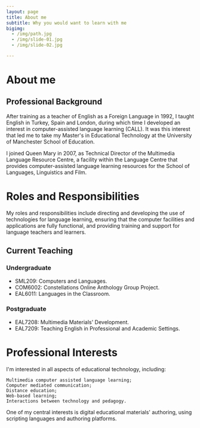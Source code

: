 ```yaml
---
layout: page
title: About me
subtitle: Why you would want to learn with me
bigimg: 
  - /img/path.jpg
  - /img/slide-01.jpg
  - /img/slide-02.jpg

---
```

# About me
## Professional Background

After training as a teacher of English as a Foreign Language in 1992, I taught English in Turkey, Spain and London, during which time I developed an interest in computer-assisted language learning (CALL). It was this interest that led me to take my Master's in Educational Technology at the University of Manchester School of Education.

I joined Queen Mary in 2007, as Technical Director of the Multimedia Language Resource Centre, a facility within the Language Centre that provides computer-assisted language learning resources for the School of Languages, Linguistics and Film.

# Roles and Responsibilities

My roles and responsibilities include directing and developing the use of technologies for language learning, ensuring that the computer facilities and applications are fully functional, and providing training and support for language teachers and learners.

## Current Teaching
### Undergraduate

   - SML209: Computers and Languages.
   - COM6002: Constellations Online Anthology Group Project.
   - EAL6011: Languages in the Classroom.

### Postgraduate

   - EAL7208: Multimedia Materials' Development.
   - EAL7209: Teaching English in Professional and Academic Settings.

# Professional Interests

I'm interested in all aspects of educational technology, including:

    Multimedia computer assisted language learning;
    Computer mediated communication;
    Distance education;
    Web-based learning;
    Interactions between technology and pedagogy.

One of my central interests is digital educational materials' authoring, using scripting languages and authoring platforms.
